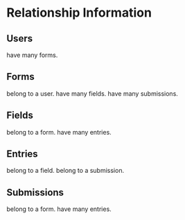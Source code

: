 # Relationship Information

## Users
have many forms.

## Forms
belong to a user.
have many fields.
have many submissions.

## Fields
belong to a form.
have many entries.
 
## Entries
belong to a field.
belong to a submission.

## Submissions
belong to a form.
have many entries.

